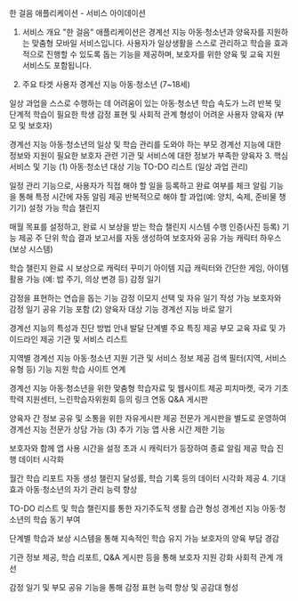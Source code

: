 한 걸음 애플리케이션 - 서비스 아이데이션
1. 서비스 개요
"한 걸음" 애플리케이션은 경계선 지능 아동·청소년과 양육자를 지원하는 맞춤형 모바일 서비스입니다.
사용자가 일상생활을 스스로 관리하고 학습을 효과적으로 진행할 수 있도록 돕는 기능을 제공하며, 보호자를 위한 양육 및 교육 지원 서비스도 포함됩니다.

2. 주요 타겟 사용자
경계선 지능 아동·청소년 (7~18세)

일상 과업을 스스로 수행하는 데 어려움이 있는 아동·청소년
학습 속도가 느려 반복 및 단계적 학습이 필요한 학생
감정 표현 및 사회적 관계 형성이 어려운 사용자
양육자 (부모 및 보호자)

경계선 지능 아동·청소년의 일상 및 학습 관리를 도와야 하는 부모
경계선 지능에 대한 정보와 지원이 필요한 보호자
관련 기관 및 서비스에 대한 정보가 부족한 양육자
3. 핵심 서비스 및 기능
(1) 아동·청소년 대상 기능
TO-DO 리스트 (일상 과업 관리)

일정 관리 기능으로, 사용자가 직접 해야 할 일을 등록하고 완료 여부를 체크
알림 기능을 통해 특정 시간에 자동 알림 제공
반복적으로 해야 할 과업(예: 양치, 숙제, 준비물 챙기기) 설정 가능
학습 챌린지

매월 목표를 설정하고, 완료 시 보상을 받는 학습 챌린지 시스템
수행 인증(사진 등록) 기능 제공
주 단위 학습 결과 보고서를 자동 생성하여 보호자와 공유 가능
캐릭터 하우스 (보상 시스템)

학습 챌린지 완료 시 보상으로 캐릭터 꾸미기 아이템 지급
캐릭터와 간단한 게임, 아이템 활용 가능 (예: 밥 주기, 의상 변경 등)
감정 일기

감정을 표현하는 연습을 돕는 기능
감정 이모지 선택 및 자유 일기 작성 가능
보호자와 감정 일기 공유 기능 포함
(2) 양육자 대상 기능
경계선 지능 바로 알기

경계선 지능의 특성과 진단 방법 안내
발달 단계별 주요 특징 제공
부모 교육 자료 및 가이드라인 제공
기관 및 서비스 리스트

지역별 경계선 지능 아동·청소년 지원 기관 및 서비스 정보 제공
검색 필터(지역, 서비스 유형 등) 기능 지원
학습 사이트 연계

경계선 지능 아동·청소년을 위한 맞춤형 학습자료 및 웹사이트 제공
피치마켓, 국가 기초학력 지원센터, 느린학습자위원회 등의 링크 연동
Q&A 게시판

양육자 간 정보 공유 및 소통을 위한 자유게시판 제공
전문가 게시판을 별도로 운영하여 경계선 지능 전문가 상담 가능
(3) 추가 기능
앱 사용 시간 제한 기능

보호자와 함께 앱 사용 시간을 설정
초과 시 캐릭터가 등장하여 종료 알림 제공
학습 진행 데이터 시각화

월간 학습 리포트 자동 생성
챌린지 달성률, 학습 기록 등의 데이터 시각화 제공
4. 기대 효과
아동·청소년의 자기 관리 능력 향상

TO-DO 리스트 및 학습 챌린지를 통한 자기주도적 생활 습관 형성
경계선 지능 아동·청소년의 학습 동기 부여

단계별 학습과 보상 시스템을 통해 지속적인 학습 유지 가능
보호자의 양육 부담 경감

기관 정보 제공, 학습 리포트, Q&A 게시판 등을 통해 보호자 지원 강화
사회적 관계 개선

감정 일기 및 부모 공유 기능을 통해 감정 표현 능력 향상 및 공감대 형성

